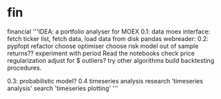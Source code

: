 # fin
financial
'''IDEA: a portfolio analyser for MOEX
0.1: data
moex interface: fetch ticker list, fetch data, load data from disk
pandas webreader:
0.2: pypfopt
refactor
choose optimiser
choose risk model
out of sample returns??
experiment with period
Read the notebooks
check price regularization
adjust for $
outliers? try other algorithms
build backtesting procedures.

0.3: probabilistic model?
0.4 timeseries analysis
 research 'timeseries analysis'
 search 'timeseries plotting'
'''
